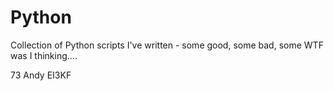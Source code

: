 Python
======

Collection of Python scripts I've written - some good, some bad, some WTF was I thinking....

73 Andy EI3KF

